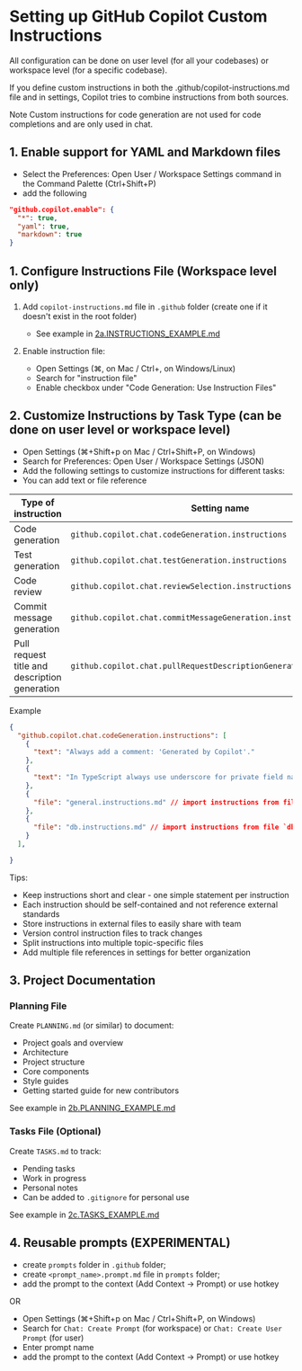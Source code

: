 # Setting up GitHub Copilot Custom Instructions

All configuration can be done on user level (for all your codebases) or workspace level (for a specific codebase).

If you define custom instructions in both the .github/copilot-instructions.md file and in settings, Copilot tries to combine instructions from both sources.

Note
Custom instructions for code generation are not used for code completions and are only used in chat.

## 1. Enable support for YAML and Markdown files

- Select the Preferences: Open User / Workspace Settings command in the Command Palette (Ctrl+Shift+P)
- add the following
```json
"github.copilot.enable": {
  "*": true,
  "yaml": true,
  "markdown": true
}
```

## 1. Configure Instructions File (Workspace level only)

1. Add `copilot-instructions.md` file in `.github` folder (create one if it doesn't exist in the root folder)
   - See example in [2a.INSTRUCTIONS_EXAMPLE.md](2a.INSTRUCTIONS_EXAMPLE.md)

2. Enable instruction file:
   - Open Settings (⌘, on Mac / Ctrl+, on Windows/Linux)
   - Search for "instruction file"
   - Enable checkbox under "Code Generation: Use Instruction Files"

## 2. Customize Instructions by Task Type (can be done on user level or workspace level)

- Open Settings (⌘+Shift+p on Mac / Ctrl+Shift+P, on Windows)
- Search for Preferences: Open User / Workspace Settings (JSON)
- Add the following settings to customize instructions for different tasks:
- You can add text or file reference

| Type of instruction | Setting name |
|-------------------|--------------|
| Code generation | `github.copilot.chat.codeGeneration.instructions` |
| Test generation | `github.copilot.chat.testGeneration.instructions` |
| Code review | `github.copilot.chat.reviewSelection.instructions` |
| Commit message generation | `github.copilot.chat.commitMessageGeneration.instructions` |
| Pull request title and description generation | `github.copilot.chat.pullRequestDescriptionGeneration.instructions` |

Example
```json
{
  "github.copilot.chat.codeGeneration.instructions": [
    {
      "text": "Always add a comment: 'Generated by Copilot'."
    },
    {
      "text": "In TypeScript always use underscore for private field names."
    },
    {
      "file": "general.instructions.md" // import instructions from file `general.instructions.md`
    },
    {
      "file": "db.instructions.md" // import instructions from file `db.instructions.md`
    }
  ],

}
```

Tips:
- Keep instructions short and clear - one simple statement per instruction
- Each instruction should be self-contained and not reference external standards 
- Store instructions in external files to easily share with team
- Version control instruction files to track changes
- Split instructions into multiple topic-specific files
- Add multiple file references in settings for better organization


## 3. Project Documentation

### Planning File
Create `PLANNING.md` (or similar) to document:
- Project goals and overview
- Architecture
- Project structure
- Core components
- Style guides
- Getting started guide for new contributors

See example in [2b.PLANNING_EXAMPLE.md](2b.PLANNING_EXAMPLE.md)

### Tasks File (Optional)
Create `TASKS.md` to track:
- Pending tasks
- Work in progress
- Personal notes
- Can be added to `.gitignore` for personal use

See example in [2c.TASKS_EXAMPLE.md](2c.TASKS_EXAMPLE.md)

## 4. Reusable prompts (EXPERIMENTAL)

- create `prompts` folder in `.github` folder;
- create `<prompt_name>.prompt.md` file in `prompts` folder;
- add the prompt to the context (Add Context -> Prompt) or use hotkey

OR

- Open Settings (⌘+Shift+p on Mac / Ctrl+Shift+P, on Windows)
- Search for ```Chat: Create Prompt``` (for workspace) or ```Chat: Create User Prompt``` (for user)
- Enter prompt name
- add the prompt to the context (Add Context -> Prompt) or use hotkey
